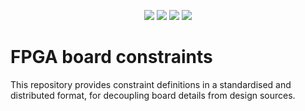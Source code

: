 <p align="center">
  <a title="hdl.github.io/constraints" href="https://hdl.github.io/constraints"><img src="https://img.shields.io/website.svg?label=hdl.github.io%2Fconstraints&longCache=true&style=flat-square&url=http%3A%2F%2Fhdl.github.io%2Fconstraints%2Findex.html&logo=Asciidoctor&logoColor=fff"></a><!--
  -->
  <a title="GitHub Actions workflow 'Doc'" href="https://github.com/hdl/constraints/actions?query=workflow%3ADoc"><img src="https://img.shields.io/github/workflow/status/hdl/constraints/Doc/main?longCache=true&style=flat-square&label=Doc&logo=GitHub%20Actions&logoColor=fff"></a><!--
  -->
  <a title="hdl/packages GitHub repository" href="https://github.com/hdl/packages"><img src="https://img.shields.io/badge/hdl-packages-f2f1ef.svg?longCache=true&style=flat-square&logo=GitHub&logoColor=f2f1ef"></a><!--
  -->
  <a title="hdl/community on gitter.im" href="https://gitter.im/hdl/community"><img src="https://img.shields.io/gitter/room/hdl/community.svg?longCache=true&style=flat-square&logo=gitter&logoColor=fff&color=4db797"></a><!--
  -->
</p>

# FPGA board constraints

This repository provides constraint definitions in a standardised and distributed format, for decoupling board details from design sources.
